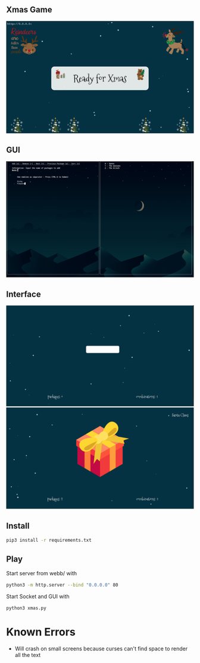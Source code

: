 
Xmas Game 
---

![Xmas](images/xmas.png)


GUI
---

![Gui](images/GUI.png)


Interface
---

![Interface](images/interface_1.png)
![Interface](images/interface_2.png)


## Install
```bash
pip3 install -r requirements.txt
```

## Play
Start server from webb/ with
```bash
python3 -m http.server --bind "0.0.0.0" 80
```

Start Socket and GUI with
```bash
python3 xmas.py
```

# Known Errors
  * Will crash on small screens because curses can't find space to render all the text
